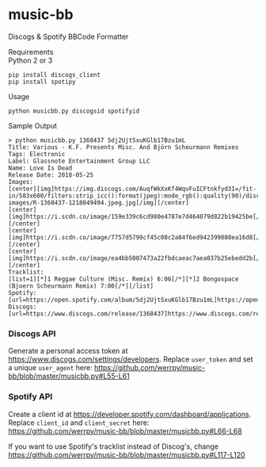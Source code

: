 # music-bb
Discogs &amp; Spotify BBCode Formatter

Requirements  
Python 2 or 3
```
pip install discogs_client
pip install spotipy
```

Usage
```
python musicbb.py discogsid spotifyid
```

Sample Output
```
> python musicbb.py 1368437 5dj2UjtSxuKGlb17Bzu1mL
Title: Various - K.F. Presents Misc. And Björn Scheurmann Remixes
Tags: Electronic
Label: Glassnote Entertainment Group LLC
Name: Love Is Dead
Release Date: 2018-05-25
Images:
[center][img]https://img.discogs.com/AuqfWkXxKf4WqvFuICFtnkfyd3I=/fit-in/583x600/filters:strip_icc():format(jpeg):mode_rgb():quality(90)/discogs-images/R-1368437-1218049494.jpeg.jpg[/img][/center]
[center][img]https://i.scdn.co/image/159e339c6cd980e4787e7d464079d822b19425be[/img][/center]
[center][img]https://i.scdn.co/image/7757d5799cf45c08c2a84f6ed942399080ea16d8[/img][/center]
[center][img]https://i.scdn.co/image/ea4bb5007473a22fbdcaeac7aea037b25ebedd2b[/img][/center]
Tracklist:
[list=1][*]1 Reggae Culture (Misc. Remix) 6:06[/*][*]2 Bongospace (Bjoern Scheurmann Remix) 7:00[/*][/list]
Spotify: [url=https://open.spotify.com/album/5dj2UjtSxuKGlb17Bzu1mL]https://open.spotify.com/album/5dj2UjtSxuKGlb17Bzu1mL[/url]
Discogs: [url=https://www.discogs.com/release/1368437]https://www.discogs.com/release/1368437[/url]
```

### Discogs API
Generate a personal access token at https://www.discogs.com/settings/developers. Replace `user_token` and set a unique `user_agent` here: https://github.com/werrpy/music-bb/blob/master/musicbb.py#L55-L61

### Spotify API
Create a client id at https://developer.spotify.com/dashboard/applications. Replace `client_id` and `client_secret` here: https://github.com/werrpy/music-bb/blob/master/musicbb.py#L66-L68

If you want to use Spotify's tracklist instead of Discog's, change https://github.com/werrpy/music-bb/blob/master/musicbb.py#L117-L120
